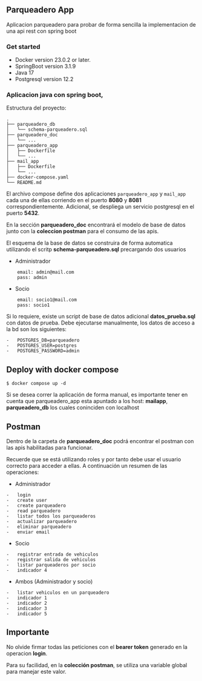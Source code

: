 ## Parqueadero App
Aplicacion parqueadero para probar de forma sencilla la implementacion de una api rest con spring boot

### Get started

-   Docker version 23.0.2 or later.
-   SpringBoot version 3.1.9
-   Java 17
-   Postgresql version 12.2

### Aplicacion java con spring boot, 

Estructura del proyecto:
```
.
├── parqueadero_db
│   └── schema-parqueadero.sql
├── parqueadero_doc
│   └── ...
├── parqueadero_app
│   ├── Dockerfile
│   └── ...
├── mail_app
│   ├── Dockerfile
│   └── ...
├── docker-compose.yaml
└── README.md
```

El archivo compose define dos aplicaciones `parqueadero_app` y `mail_app` cada una de ellas corriendo en el puerto **8080** y **8081** correspondientemente. Adicional, se despliega un servicio postgresql en el puerto **5432**.

En la sección **parqueadero_doc** encontrará el modelo de base de datos junto con la **coleccion postman** para el consumo de las apis.

El esquema de la base de datos se construira de forma automatica utilizando el scritp **schema-parqueadero.sql** precargando dos usuarios 
-   Administrador
```
    email: admin@mail.com
    pass: admin
```
-   Socio
```
    email: socio1@mail.com
    pass: socio1
```

Si lo requiere, existe un script de base de datos adicional **datos_prueba.sql** con datos de prueba. Debe ejecutarse manualmente, los datos de acceso a la bd son los siguientes:
```
-   POSTGRES_DB=parqueadero
-   POSTGRES_USER=postgres
-   POSTGRES_PASSWORD=admin
```
## Deploy with docker compose

```
$ docker compose up -d
```

Si se desea correr la aplicación de forma manual, es importante tener en cuenta que parqueadero_app esta apuntado a los host: **mailapp**, **parqueadero_db** los cuales coninciden con localhost

## Postman 
Dentro de la carpeta de **parqueadero_doc** podrá encontrar el postman con las apis habilitadas para funcionar.

Recuerde que se está utilizando roles y por tanto debe usar el usuario correcto para acceder a ellas. A continuación un resumen de las operaciones:
-   Administrador
```
-   login
-   create user
-   create parqueadero
-   read parqueadero
-   listar todos los parqueaderos
-   actualizar parqueadero
-   eliminar parqueadero
-   enviar email

```
- Socio
```
-   registrar entrada de vehiculos
-   registrar salida de vehiculos
-   listar parqueaderos por socio
-   indicador 4
```
-   Ambos (Administrador y socio)
```
-   listar vehiculos en un parqueadero
-   indicador 1
-   indicador 2
-   indicador 3
-   indicador 5
```


## Importante
No olvide firmar todas las peticiones con el **bearer token** generado en la operacion **login**.

Para su facilidad, en la **colección postman**, se utiliza una variable global para manejar este valor.